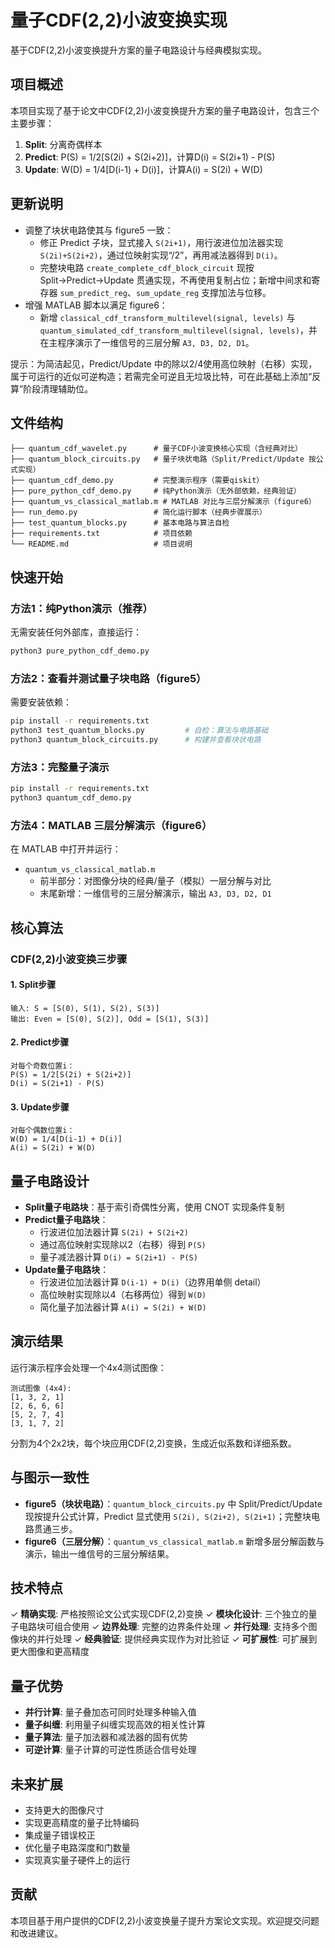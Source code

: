 # 量子CDF(2,2)小波变换实现

基于CDF(2,2)小波变换提升方案的量子电路设计与经典模拟实现。

## 项目概述

本项目实现了基于论文中CDF(2,2)小波变换提升方案的量子电路设计，包含三个主要步骤：

1. **Split**: 分离奇偶样本
2. **Predict**: P(S) = 1/2[S(2i) + S(2i+2)]，计算D(i) = S(2i+1) - P(S)
3. **Update**: W(D) = 1/4[D(i-1) + D(i)]，计算A(i) = S(2i) + W(D)

## 更新说明

- 调整了块状电路使其与 figure5 一致：
  - 修正 Predict 子块，显式接入 `S(2i+1)`，用行波进位加法器实现 `S(2i)+S(2i+2)`，通过位映射实现“/2”，再用减法器得到 `D(i)`。
  - 完整块电路 `create_complete_cdf_block_circuit` 现按 Split→Predict→Update 贯通实现，不再使用复制占位；新增中间求和寄存器 `sum_predict_reg`、`sum_update_reg` 支撑加法与位移。
- 增强 MATLAB 脚本以满足 figure6：
  - 新增 `classical_cdf_transform_multilevel(signal, levels)` 与 `quantum_simulated_cdf_transform_multilevel(signal, levels)`，并在主程序演示了一维信号的三层分解 `A3, D3, D2, D1`。

提示：为简洁起见，Predict/Update 中的除以2/4使用高位映射（右移）实现，属于可运行的近似可逆构造；若需完全可逆且无垃圾比特，可在此基础上添加“反算”阶段清理辅助位。

## 文件结构

```
├── quantum_cdf_wavelet.py      # 量子CDF小波变换核心实现（含经典对比）
├── quantum_block_circuits.py   # 量子块状电路（Split/Predict/Update 按公式实现）
├── quantum_cdf_demo.py         # 完整演示程序（需要qiskit）
├── pure_python_cdf_demo.py     # 纯Python演示（无外部依赖，经典验证）
├── quantum_vs_classical_matlab.m # MATLAB 对比与三层分解演示（figure6）
├── run_demo.py                 # 简化运行脚本（经典步骤展示）
├── test_quantum_blocks.py      # 基本电路与算法自检
├── requirements.txt            # 项目依赖
└── README.md                   # 项目说明
```

## 快速开始

### 方法1：纯Python演示（推荐）

无需安装任何外部库，直接运行：

```bash
python3 pure_python_cdf_demo.py
```

### 方法2：查看并测试量子块电路（figure5）

需要安装依赖：

```bash
pip install -r requirements.txt
python3 test_quantum_blocks.py         # 自检：算法与电路基础
python3 quantum_block_circuits.py      # 构建并查看块状电路
```

### 方法3：完整量子演示

```bash
pip install -r requirements.txt
python3 quantum_cdf_demo.py
```

### 方法4：MATLAB 三层分解演示（figure6）

在 MATLAB 中打开并运行：

- `quantum_vs_classical_matlab.m`
  - 前半部分：对图像分块的经典/量子（模拟）一层分解与对比
  - 末尾新增：一维信号的三层分解演示，输出 `A3, D3, D2, D1`

## 核心算法

### CDF(2,2)小波变换三步骤

#### 1. Split步骤
```
输入: S = [S(0), S(1), S(2), S(3)]
输出: Even = [S(0), S(2)], Odd = [S(1), S(3)]
```

#### 2. Predict步骤
```
对每个奇数位置i：
P(S) = 1/2[S(2i) + S(2i+2)]
D(i) = S(2i+1) - P(S)
```

#### 3. Update步骤
```
对每个偶数位置i：
W(D) = 1/4[D(i-1) + D(i)]
A(i) = S(2i) + W(D)
```

## 量子电路设计

- **Split量子电路块**：基于索引奇偶性分离，使用 CNOT 实现条件复制
- **Predict量子电路块**：
  - 行波进位加法器计算 `S(2i) + S(2i+2)`
  - 通过高位映射实现除以2（右移）得到 `P(S)`
  - 量子减法器计算 `D(i) = S(2i+1) - P(S)`
- **Update量子电路块**：
  - 行波进位加法器计算 `D(i-1) + D(i)`（边界用单侧 detail）
  - 高位映射实现除以4（右移两位）得到 `W(D)`
  - 简化量子加法器计算 `A(i) = S(2i) + W(D)`

## 演示结果

运行演示程序会处理一个4x4测试图像：

```
测试图像 (4x4):
[1, 3, 2, 1]
[2, 6, 6, 6]
[5, 2, 7, 4]
[3, 1, 7, 2]
```

分割为4个2x2块，每个块应用CDF(2,2)变换，生成近似系数和详细系数。

## 与图示一致性

- **figure5（块状电路）**：`quantum_block_circuits.py` 中 Split/Predict/Update 现按提升公式计算，Predict 显式使用 `S(2i), S(2i+2), S(2i+1)`；完整块电路贯通三步。
- **figure6（三层分解）**：`quantum_vs_classical_matlab.m` 新增多层分解函数与演示，输出一维信号的三层分解结果。

## 技术特点

✓ **精确实现**: 严格按照论文公式实现CDF(2,2)变换
✓ **模块化设计**: 三个独立的量子电路块可组合使用
✓ **边界处理**: 完整的边界条件处理
✓ **并行处理**: 支持多个图像块的并行处理
✓ **经典验证**: 提供经典实现作为对比验证
✓ **可扩展性**: 可扩展到更大图像和更高精度

## 量子优势

- **并行计算**: 量子叠加态可同时处理多种输入值
- **量子纠缠**: 利用量子纠缠实现高效的相关性计算
- **量子算法**: 量子加法器和减法器的固有优势
- **可逆计算**: 量子计算的可逆性质适合信号处理

## 未来扩展

- 支持更大的图像尺寸
- 实现更高精度的量子比特编码
- 集成量子错误校正
- 优化量子电路深度和门数量
- 实现真实量子硬件上的运行

## 贡献

本项目基于用户提供的CDF(2,2)小波变换量子提升方案论文实现。欢迎提交问题和改进建议。